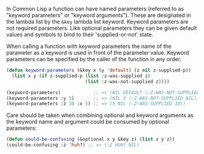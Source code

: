 In Common Lisp a function can have named parameters (referred to as "keyword parameters" or "keyword arguments"). These are designated in the lambda list by the `&key` lambda list keyword. Keyword parameters are not required parameters. Like optional parameters they can be given default values and symbols to bind to their 'supplied-or-not' state.

When calling a function with keyword parameters the name of the parameter as a keyword is used in front of the parameter value. Keyword parameters can be specified by the caller of the function in any order.

```lisp
(defun keyword-parameters (&key x (y 'default) (z nil z-supplied-p))
  (list x y (if z-supplied-p (list :z-was-supplied z)
                             (list :z-was-not-supplied z))))

(keyword-parameters)            ;; => (NIL DEFAULT (:Z-WAS-NOT-SUPPLIED NIL))
(keyword-parameters :y 5)       ;; => (NIL 5 (:Z-WAS-NOT-SUPPLIED NIL))
(keyword-parameters :z 10 :x 5) ;; => (5 NIL (:Z-WAS-SUPPLIED 10))
```

Care should be taken when combining optional and keyword arguments as the keyword name and argument could be consumed by optional parameters:

```lisp
(defun could-be-confusing (&optional x y &key z) (list x y z))
(could-be-confusing :z 'huh?) ;; => (:Z HUH? NIL)
```
